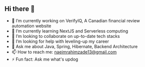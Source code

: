 ## Hi there 👋

<!--
**NaE477/NaE477** is a ✨ _special_ ✨ repository because its `README.md` (this file) appears on your GitHub profile.

Here are some ideas to get you started:
-->

- 🔭 I’m currently working on VerifyIQ, A Canadian financial review automation website
- 🌱 I’m currently learning NextJS and Serverless computing
- 👯 I’m looking to collaborate on up-to-date tech stacks
- 🤔 I’m looking for help with leveling-up my career
- 💬 Ask me about Java, Spring, Hibernate, Backend Architecture
- 📫 How to reach me: naeimrahimzade13@gmail.com
- ⚡ Fun fact: Ask me what's updog
